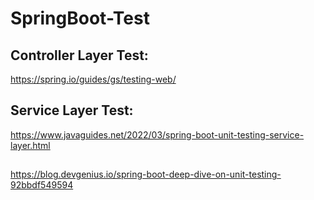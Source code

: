 # SpringBoot-Test

## Controller Layer Test: 
https://spring.io/guides/gs/testing-web/

## Service Layer Test: 
https://www.javaguides.net/2022/03/spring-boot-unit-testing-service-layer.html

##
https://blog.devgenius.io/spring-boot-deep-dive-on-unit-testing-92bbdf549594
